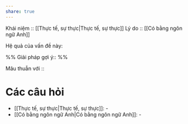 ```yaml
---
share: true
---
```

Khái niệm :: [[Thực tế, sự thực|Thực tế, sự thực]]
Lý do :: [[Có bằng ngôn ngữ Anh]]

Hệ quả của vấn đề này:


%%
Giải pháp gợi ý:: 
%%



Mâu thuẫn với :: 
# Các câu hỏi
- [[Thực tế, sự thực|Thực tế, sự thực]]: \-
- [[Có bằng ngôn ngữ Anh|Có bằng ngôn ngữ Anh]]: \-
